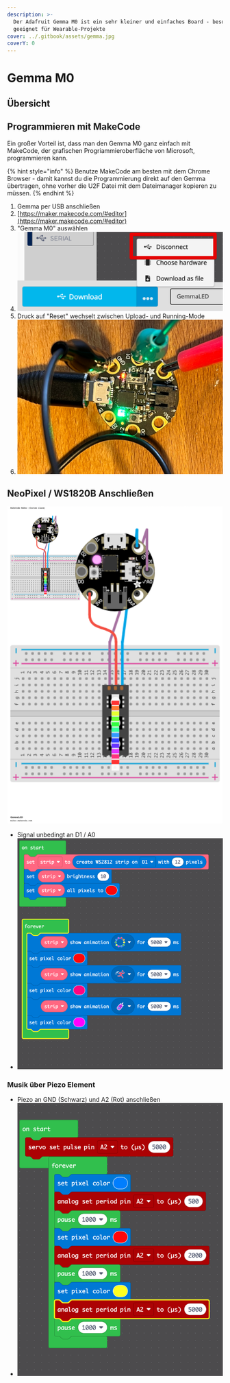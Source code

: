 ```yaml
---
description: >-
  Der Adafruit Gemma M0 ist ein sehr kleiner und einfaches Board - besonders
  geeignet für Wearable-Projekte
cover: ../.gitbook/assets/gemma.jpg
coverY: 0
---
```


# Gemma M0

## Übersicht

## Programmieren mit MakeCode

Ein großer Vorteil ist, dass man den Gemma M0 ganz einfach mit MakeCode, der grafischen Progriammieroberfläche von Microsoft, programmieren kann.

{% hint style="info" %}
Benutze MakeCode am besten mit dem Chrome Browser - damit kannst du die Programmierung direkt auf den Gemma übertragen, ohne vorher die U2F Datei mit dem Dateimanager kopieren zu müssen.
{% endhint %}

1. Gemma per USB anschließen
2. [https://maker.makecode.com/#editor](https://maker.makecode.com/#editor)
3. "Gemma M0" auswählen
4. ![](../.gitbook/assets/Gemma-Makecode-Connection.png)
5. Druck auf "Reset" wechselt zwischen Upload- und Running-Mode
6. ![](../.gitbook/assets/gemma.jpg)



## NeoPixel / WS1820B Anschließen

![](../.gitbook/assets/maker-GemmaLED.png)

* Signal unbedingt an D1 / A0
* ![](<../.gitbook/assets/MakeCode Maker - Blocks  Javascript editor 2023-03-11 14-09-13.png>)



### Musik über Piezo Element

* Piezo an GND (Schwarz) und A2 (Rot) anschließen
* ![](<../.gitbook/assets/MakeCode Maker - Blocks  Javascript editor 2023-03-11 14-08-39.png>)
